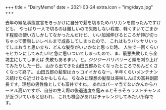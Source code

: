 +++
title = "DairyMemo"
date = 2021-03-24
extra.icon = "img/dayo.jpg"
+++

去年の緊急事態宣言をきっかけに自分で髪を切るためバリカンを買ったんですけども、
やっぱり一人で切るのは難しいので失敗しない程度、軽くすいてごまかす程度の使い方しかしてなかったんだけど、
いい加減伸びるところが伸び切っちゃって鬱陶しいレベルまで成長してしまったので、
これはもうバッサリいってしまおうと思い立ち、どんな髪型がいいかなと思った時、
人生で一回くらいモヒカンにしてみたい!と急に思いついてしまったので、ま、最悪失敗したら全坊主にしてしまえば
失敗もあるまい。と。ジジジーバリバリーと頭を刈り上げてみたりした一日。
山から出てきた山田五郎みたくなったところでめんどくさくなって終了。
山田五郎の髪型はカッコイイからなー。半年くらいメンテナンス続けたら近づけるかもしらん。
ちなみに理想の髪型は美味しんぼの富井副部長です。理想の男性像としても富井ですね。
あれはパーマ当てないかんからハードル高いですが、自分の生え際の後退速度を鑑みるとそろそろラストチャンスが近づいていると思われ、
これも機会があればチャレンジしてみたい所存です。